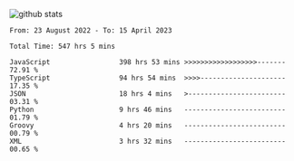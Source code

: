
![github stats](https://github-readme-stats.vercel.app/api?username=realmahd1&show_icons=true&theme=codeSTACKr&hide_rank=true&count_private=true)

<!--START_SECTION:waka-->

```text
From: 23 August 2022 - To: 15 April 2023

Total Time: 547 hrs 5 mins

JavaScript                 398 hrs 53 mins >>>>>>>>>>>>>>>>>>-------   72.91 %
TypeScript                 94 hrs 54 mins  >>>>---------------------   17.35 %
JSON                       18 hrs 4 mins   >------------------------   03.31 %
Python                     9 hrs 46 mins   -------------------------   01.79 %
Groovy                     4 hrs 20 mins   -------------------------   00.79 %
XML                        3 hrs 32 mins   -------------------------   00.65 %
```

<!--END_SECTION:waka-->
